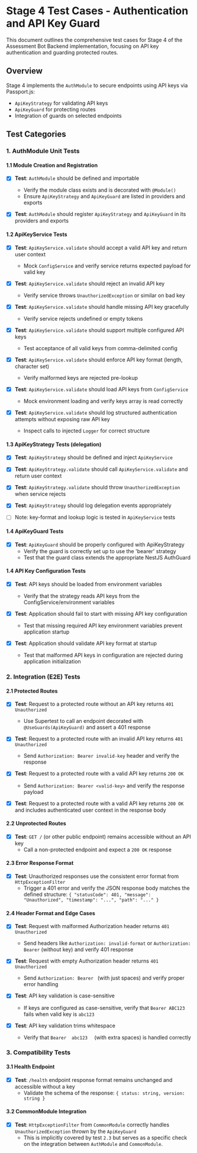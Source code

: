 # Stage 4 Test Cases - Authentication and API Key Guard

This document outlines the comprehensive test cases for Stage 4 of the Assessment Bot Backend implementation, focusing on API key authentication and guarding protected routes.

## Overview

Stage 4 implements the `AuthModule` to secure endpoints using API keys via Passport.js:

- `ApiKeyStrategy` for validating API keys
- `ApiKeyGuard` for protecting routes
- Integration of guards on selected endpoints

## Test Categories

### 1. AuthModule Unit Tests

#### 1.1 Module Creation and Registration

- [x] **Test**: `AuthModule` should be defined and importable
  - Verify the module class exists and is decorated with `@Module()`
  - Ensure `ApiKeyStrategy` and `ApiKeyGuard` are listed in providers and exports

- [x] **Test**: `AuthModule` should register `ApiKeyStrategy` and `ApiKeyGuard` in its providers and exports

#### 1.2 ApiKeyService Tests

- [x] **Test**: `ApiKeyService.validate` should accept a valid API key and return user context
  - Mock `ConfigService` and verify service returns expected payload for valid key

- [x] **Test**: `ApiKeyService.validate` should reject an invalid API key
  - Verify service throws `UnauthorizedException` or similar on bad key

- [x] **Test**: `ApiKeyService.validate` should handle missing API key gracefully
  - Verify service rejects undefined or empty tokens

- [x] **Test**: `ApiKeyService.validate` should support multiple configured API keys
  - Test acceptance of all valid keys from comma-delimited config

- [x] **Test**: `ApiKeyService.validate` should enforce API key format (length, character set)
  - Verify malformed keys are rejected pre-lookup

- [x] **Test**: `ApiKeyService.validate` should load API keys from `ConfigService`
  - Mock environment loading and verify keys array is read correctly

- [x] **Test**: `ApiKeyService.validate` should log structured authentication attempts without exposing raw API key
  - Inspect calls to injected `Logger` for correct structure

#### 1.3 ApiKeyStrategy Tests (delegation)

- [x] **Test**: `ApiKeyStrategy` should be defined and inject `ApiKeyService`

- [x] **Test**: `ApiKeyStrategy.validate` should call `ApiKeyService.validate` and return user context

- [x] **Test**: `ApiKeyStrategy.validate` should throw `UnauthorizedException` when service rejects

- [x] **Test**: `ApiKeyStrategy` should log delegation events appropriately

- [ ] Note: key-format and lookup logic is tested in `ApiKeyService` tests

#### 1.4 ApiKeyGuard Tests

- [x] **Test**: `ApiKeyGuard` should be properly configured with ApiKeyStrategy
  - Verify the guard is correctly set up to use the 'bearer' strategy
  - Test that the guard class extends the appropriate NestJS AuthGuard

#### 1.4 API Key Configuration Tests

- [x] **Test**: API keys should be loaded from environment variables
  - Verify that the strategy reads API keys from the ConfigService/environment variables

- [x] **Test**: Application should fail to start with missing API key configuration
  - Test that missing required API key environment variables prevent application startup

- [x] **Test**: Application should validate API key format at startup
  - Test that malformed API keys in configuration are rejected during application initialization

### 2. Integration (E2E) Tests

#### 2.1 Protected Routes

- [x] **Test**: Request to a protected route without an API key returns `401 Unauthorized`
  - Use Supertest to call an endpoint decorated with `@UseGuards(ApiKeyGuard)` and assert a 401 response

- [x] **Test**: Request to a protected route with an invalid API key returns `401 Unauthorized`
  - Send `Authorization: Bearer invalid-key` header and verify the response

- [x] **Test**: Request to a protected route with a valid API key returns `200 OK`
  - Send `Authorization: Bearer <valid-key>` and verify the response payload

- [x] **Test**: Request to a protected route with a valid API key returns `200 OK` and includes authenticated user context in the response body

#### 2.2 Unprotected Routes

- [x] **Test**: `GET /` (or other public endpoint) remains accessible without an API key
  - Call a non-protected endpoint and expect a `200 OK` response

#### 2.3 Error Response Format

- [x] **Test**: Unauthorized responses use the consistent error format from `HttpExceptionFilter`
  - Trigger a 401 error and verify the JSON response body matches the defined structure: `{ "statusCode": 401, "message": "Unauthorized", "timestamp": "...", "path": "..." }`

#### 2.4 Header Format and Edge Cases

- [x] **Test**: Request with malformed Authorization header returns `401 Unauthorized`
  - Send headers like `Authorization: invalid-format` or `Authorization: Bearer` (without key) and verify 401 response

- [x] **Test**: Request with empty Authorization header returns `401 Unauthorized`
  - Send `Authorization: Bearer ` (with just spaces) and verify proper error handling

- [x] **Test**: API key validation is case-sensitive
  - If keys are configured as case-sensitive, verify that `Bearer ABC123` fails when valid key is `abc123`

- [x] **Test**: API key validation trims whitespace
  - Verify that `Bearer  abc123  ` (with extra spaces) is handled correctly

### 3. Compatibility Tests

#### 3.1 Health Endpoint

- [x] **Test**: `/health` endpoint response format remains unchanged and accessible without a key
  - Validate the schema of the response: `{ status: string, version: string }`

#### 3.2 CommonModule Integration

- [x] **Test**: `HttpExceptionFilter` from `CommonModule` correctly handles `UnauthorizedException` thrown by the `ApiKeyGuard`
  - This is implicitly covered by test `2.3` but serves as a specific check on the integration between `AuthModule` and `CommonModule`.
